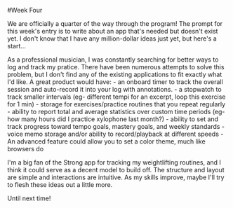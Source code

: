 #Week Four

We are officially a quarter of the way through the program! The prompt for this week's entry is to write about an app that's needed but doesn't exist yet. I don't know that I have any million-dollar ideas just yet, but here's a start...

As a professional musician, I was constantly searching for better ways to log and track my pratice. There have been numerous attempts to solve this problem, but I don't find any of the existing applications to fit exactly what I'd like. A great product would have:
    - an onboard timer to track the overall session and auto-record it into your log with annotations.
    - a stopwatch to track smaller intervals (eg- different tempi for an excerpt, loop this exercise for 1 min)
    - storage for exercises/practice routines that you repeat regularly
    - ability to report total and average statistics over custom time periods (eg- how many hours did I practice xylophone last month?)
    - ability to set and track progress toward tempo goals, mastery goals, and weekly standards
    - voice memo storage and/or ability to record/playback at different speeds
    - An advanced feature could allow you to set a color theme, much like browsers do

I'm a big fan of the Strong app for tracking my weightlifting routines, and I think it could serve as a decent model to build off. The structure and layout are simple and interactions are intuitive. As my skills improve, maybe I'll try to flesh these ideas out a little more. 

Until next time!


